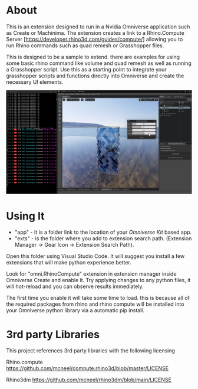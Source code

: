 # About

This is an extension designed to run in a Nvidia Omniverse application such as Create or Machinima. The extension  creates a link to a Rhino.Compute Server [https://developer.rhino3d.com/guides/compute/] allowing you to run Rhino commands such as quad remesh or Grasshopper files.

This is designed to be a sample to extend. there are examples for using some basic rhino command like volume and quad remesh as well as running a Grasshopper script. Use this as a starting point to integrate your grasshopper scripts and functions directly into Omniverse and create the necessary UI elements. 

![Rhino Compute Image 01](exts/omni.RhinoCompute/data/CreateAndCompute.png "Rhino Compute and Create")

# Using It

- "app" - It is a folder link to the location of your *Omniverse Kit* based app.
- "exts" - is the folder where you add to extension search path. (Extension Manager -> Gear Icon -> Extension Search Path).

Open this folder using Visual Studio Code. It will suggest you install a few extensions that will make python experience better. 

Look for "omni.RhinoCompute" extension in extension manager inside Omniverse Create and enable it. Try applying changes to any python files, it will hot-reload and you can observe results immediately.

The first time you enable it will take some time to load. this is because all of the required packages from rhino and rhino compute will be installed into your Omniverse python library via a automatic pip install. 

# 3rd party Libraries

This project references 3rd party libraries with the following licensing 

Rhino.compute
https://github.com/mcneel/compute.rhino3d/blob/master/LICENSE

Rhino3dm
https://github.com/mcneel/rhino3dm/blob/main/LICENSE 



